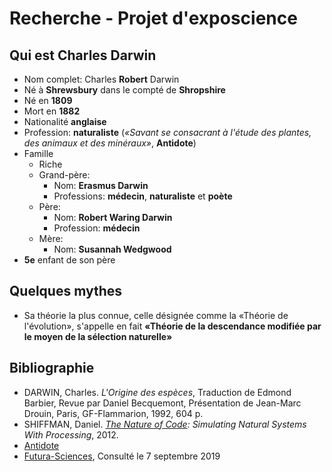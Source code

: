 # Recherche - Projet d'exposcience

## Qui est Charles Darwin

- Nom complet: Charles **Robert** Darwin
- Né à **Shrewsbury** dans le compté de **Shropshire**
- Né en **1809**
- Mort en **1882**
- Nationalité **anglaise**
- Profession: **naturaliste** (_«Savant se consacrant à l'étude des plantes, des animaux et des minéraux»_, **Antidote**)
- Famille
  - Riche
  - Grand-père:
    - Nom: **Erasmus Darwin**
    - Professions: **médecin**, **naturaliste** et **poète**
  - Père:
    - Nom: **Robert Waring Darwin**
    - Profession: **médecin**
  - Mère:
    - Nom: **Susannah Wedgwood**
- **5e** enfant de son père

## Quelques mythes

- Sa théorie la plus connue, celle désignée comme la «Théorie de l'évolution», s'appelle en fait **«Théorie de la descendance modifiée par le moyen de la sélection naturelle»**

## Bibliographie

- DARWIN, Charles. _L'Origine des espèces_, Traduction de Edmond Barbier, Revue par Daniel Becquemont, Présentation de Jean-Marc Drouin, Paris, GF-Flammarion, 1992, 604 p.
- SHIFFMAN, Daniel. _[The Nature of Code](https://natureofcode.com/): Simulating Natural Systems With Processing_, 2012.
- [Antidote](https://www.antidote.info/fr)
- [Futura-Sciences](https://www.futura-sciences.com/sante/personnalites/biologie-charles-darwin-221/), Consulté le 7 septembre 2019
